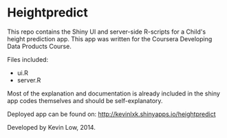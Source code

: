 Heightpredict
=============

This repo contains the Shiny UI and server-side R-scripts for a Child's height prediction app. This app was written for the Coursera Developing Data Products Course.

Files included:
* ui.R
* server.R

Most of the explanation and documentation is already included in the shiny app codes themselves and should be self-explanatory.

Deployed app can be found on: http://kevinlxk.shinyapps.io/heightpredict

Developed by Kevin Low, 2014.
